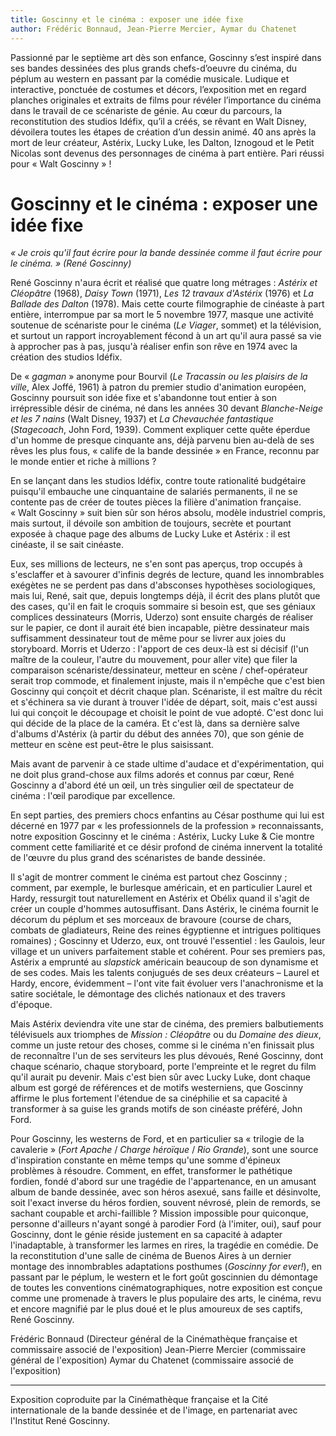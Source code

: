 ```yaml
---
title: Goscinny et le cinéma : exposer une idée fixe
author: Frédéric Bonnaud, Jean-Pierre Mercier, Aymar du Chatenet
---
```


Passionné par le septième art dès son enfance, Goscinny s’est inspiré dans ses bandes dessinées des plus grands chefs-d’oeuvre du cinéma, du péplum au western en passant par la comédie musicale. Ludique et interactive, ponctuée de costumes et décors, l’exposition met en regard planches originales et extraits de films pour révéler l’importance du cinéma dans le travail de ce scénariste de génie. Au cœur du parcours, la reconstitution des studios Idéfix, qu’il a créés, se rêvant en Walt Disney, dévoilera toutes les étapes de création d’un dessin animé. 40 ans après la mort de leur créateur, Astérix, Lucky Luke, les Dalton, Iznogoud et le Petit Nicolas sont devenus des personnages de cinéma à part entière. Pari réussi pour «&nbsp;Walt Goscinny&nbsp;» !

# Goscinny et le cinéma&nbsp;: exposer une idée fixe

*«&nbsp;Je crois qu'il faut écrire pour la bande dessinée comme il faut écrire pour le cinéma.&nbsp;» (René Goscinny)*

René Goscinny n'aura écrit et réalisé que quatre long métrages&nbsp;: *Astérix et Cléopâtre* (1968), *Daisy Town* (1971), *Les 12 travaux d'Astérix* (1976) et *La Ballade des Dalton* (1978). Mais cette courte filmographie de cinéaste à part entière, interrompue par sa mort le 5 novembre 1977, masque une activité soutenue de scénariste pour le cinéma (*Le Viager*, sommet) et la télévision, et surtout un rapport incroyablement fécond à un art qu'il aura passé sa vie à approcher pas à pas, jusqu'à réaliser enfin son rêve en 1974 avec la création des studios Idéfix.

De «&nbsp;*gagman*&nbsp;» anonyme pour Bourvil (*Le Tracassin ou les plaisirs de la ville*, Alex Joffé, 1961) à patron du premier studio d'animation européen, Goscinny poursuit son idée fixe et s'abandonne tout entier à son irrépressible désir de cinéma, né dans les années 30 devant *Blanche-Neige et les 7 nains* (Walt Disney, 1937) et *La Chevauchée fantastique* (*Stagecoach*, John Ford, 1939). Comment expliquer cette quête éperdue d'un homme de presque cinquante ans, déjà parvenu bien au-delà de ses rêves les plus fous, «&nbsp;calife de la bande dessinée&nbsp;» en France, reconnu par le monde entier et riche à millions&nbsp;?

En se lançant dans les studios Idéfix, contre toute rationalité budgétaire puisqu'il embauche une cinquantaine de salariés permanents, il ne se contente pas de créer de toutes pièces la filière d'animation française. «&nbsp;Walt Goscinny&nbsp;» suit bien sûr son héros absolu, modèle industriel compris, mais surtout, il dévoile son ambition de toujours, secrète et pourtant exposée à chaque page des albums de Lucky Luke et Astérix&nbsp;: il est cinéaste, il se sait cinéaste.

Eux, ses millions de lecteurs, ne s'en sont pas aperçus, trop occupés à s'esclaffer et à savourer d'infinis degrés de lecture, quand les innombrables exégètes ne se perdent pas dans d'absconses hypothèses sociologiques, mais lui, René, sait que, depuis longtemps déjà, il écrit des plans plutôt que des cases, qu'il en fait le croquis sommaire si besoin est, que ses géniaux complices dessinateurs (Morris, Uderzo) sont ensuite chargés de réaliser sur le papier, ce dont il aurait été bien incapable, piètre dessinateur mais suffisamment dessinateur tout de même pour se livrer aux joies du storyboard. Morris et Uderzo&nbsp;: l'apport de ces deux-là est si décisif (l'un maître de la couleur, l'autre du mouvement, pour aller vite) que filer la comparaison scénariste/dessinateur, metteur en scène&nbsp;/&nbsp;chef-opérateur serait trop commode, et finalement injuste, mais il n'empêche que c'est bien Goscinny qui conçoit et décrit chaque plan. Scénariste, il est maître du récit et s'échinera sa vie durant à trouver l'idée de départ, soit, mais c'est aussi lui qui conçoit le découpage et choisit le point de vue adopté. C'est donc lui qui décide de la place de la caméra. Et c'est là, dans sa dernière salve d'albums d'Astérix (à partir du début des années 70), que son génie de metteur en scène est peut-être le plus saisissant.

Mais avant de parvenir à ce stade ultime d'audace et d'expérimentation, qui ne doit plus grand-chose aux films adorés et connus par cœur, René Goscinny a d'abord été un œil, un très singulier œil de spectateur de cinéma&nbsp;: l'œil parodique par excellence.

En sept parties, des premiers chocs enfantins au César posthume qui lui est décerné en 1977 par «&nbsp;les professionnels de la profession&nbsp;» reconnaissants, notre exposition Goscinny et le cinéma&nbsp;: Astérix, Lucky Luke &amp; Cie montre comment cette familiarité et ce désir profond de cinéma innervent la totalité de l'œuvre du plus grand des scénaristes de bande dessinée.

Il s'agit de montrer comment le cinéma est partout chez Goscinny&nbsp;; comment, par exemple, le burlesque américain, et en particulier Laurel et Hardy, ressurgit tout naturellement en Astérix et Obélix quand il s'agit de créer un couple d'hommes autosuffisant. Dans Astérix, le cinéma fournit le décorum du péplum et ses morceaux de bravoure (course de chars, combats de gladiateurs, Reine des reines égyptienne et intrigues politiques romaines)&nbsp;; Goscinny et Uderzo, eux, ont trouvé l'essentiel&nbsp;: les Gaulois, leur village et un univers parfaitement stable et cohérent. Pour ses premiers pas, Astérix a emprunté au *slapstick* américain beaucoup de son dynamisme et de ses codes. Mais les talents conjugués de ses deux créateurs&nbsp;–&nbsp;Laurel et Hardy, encore, évidemment&nbsp;–&nbsp;l'ont vite fait évoluer vers l'anachronisme et la satire sociétale, le démontage des clichés nationaux et des travers d'époque.

Mais Astérix deviendra vite une star de cinéma, des premiers balbutiements télévisuels aux triomphes de *Mission&nbsp;: Cléopâtre* ou du *Domaine des dieux*, comme un juste retour des choses, comme si le cinéma n'en finissait plus de reconnaître l'un de ses serviteurs les plus dévoués, René Goscinny, dont chaque scénario, chaque storyboard, porte l'empreinte et le regret du film qu'il aurait pu devenir. Mais c'est bien sûr avec Lucky Luke, dont chaque album est gorgé de références et de motifs westerniens, que Goscinny affirme le plus fortement l'étendue de sa cinéphilie et sa capacité à transformer à sa guise les grands motifs de son cinéaste préféré, John Ford.

Pour Goscinny, les westerns de Ford, et en particulier sa «&nbsp;trilogie de la cavalerie&nbsp;» (*Fort Apache*&nbsp;/&nbsp;*Charge héroïque*&nbsp;/&nbsp;*Rio Grande*), sont une source d'inspiration constante en même temps qu'une somme d'épineux problèmes à résoudre. Comment, en effet, transformer le pathétique fordien, fondé d'abord sur une tragédie de l'appartenance, en un amusant album de bande dessinée, avec son héros asexué, sans faille et désinvolte, soit l'exact inverse du héros fordien, souvent névrosé, plein de remords, se sachant coupable et archi-faillible&nbsp;? Mission impossible pour quiconque, personne d'ailleurs n'ayant songé à parodier Ford (à l'imiter, oui), sauf pour Goscinny, dont le génie réside justement en sa capacité à adapter l'inadaptable, à transformer les larmes en rires, la tragédie en comédie. De la reconstitution d'une salle de cinéma de Buenos Aires à un dernier montage des innombrables adaptations posthumes (*Goscinny for ever!*), en passant par le péplum, le western et le fort goût goscinnien du démontage de toutes les conventions cinématographiques, notre exposition est conçue comme une promenade à travers le plus populaire des arts, le cinéma, revu et encore magnifié par le plus doué et le plus amoureux de ses captifs, René Goscinny.

Frédéric Bonnaud (Directeur général de la Cinémathèque française et commissaire associé de l'exposition)
Jean-Pierre Mercier (commissaire général de l'exposition)
Aymar du Chatenet (commissaire associé de l'exposition)

---

Exposition coproduite par la Cinémathèque française et la Cité internationale de la bande dessinée et de l'image, en partenariat avec l'Institut René Goscinny.